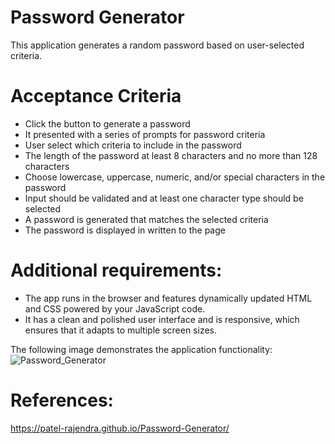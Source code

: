 # Password Generator

This application generates a random password based on user-selected criteria. 

# Acceptance Criteria

- Click the button to generate a password
- It presented with a series of prompts for password criteria
- User select which criteria to include in the password
- The length of the password at least 8 characters and no more than 128 characters
- Choose lowercase, uppercase, numeric, and/or special characters in the password
- Input should be validated and at least one character type should be selected
- A password is generated that matches the selected criteria
- The password is displayed in written to the page

# Additional requirements:
- The app runs in the browser and features dynamically updated HTML and CSS powered by your JavaScript code.
- It has a clean and polished user interface and is responsive, which ensures that it adapts to multiple screen sizes.


The following image demonstrates the application functionality:
![Password_Generator](https://user-images.githubusercontent.com/99554262/158098459-73a7c9f8-902b-4997-92cf-ac5514cef65d.jpg)

# References:
https://patel-rajendra.github.io/Password-Generator/
